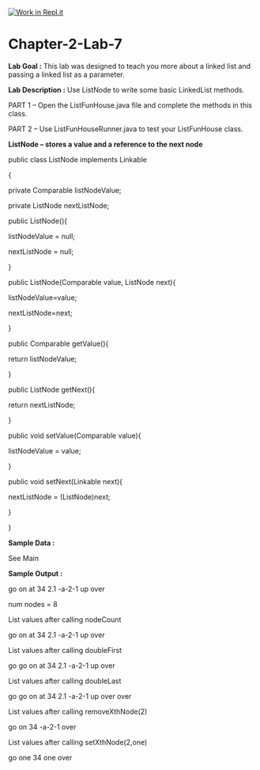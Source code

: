 [![Work in Repl.it](https://classroom.github.com/assets/work-in-replit-14baed9a392b3a25080506f3b7b6d57f295ec2978f6f33ec97e36a161684cbe9.svg)](https://classroom.github.com/online_ide?assignment_repo_id=4510769&assignment_repo_type=AssignmentRepo)
# Chapter-2-Lab-7

**Lab Goal :** This lab was designed to teach you more about a linked list and passing a linked list as a parameter.

**Lab Description :** Use  ListNode  to write some basic LinkedList methods. 

PART 1 – Open the  ListFunHouse.java  file and complete the methods in this class. 

PART 2 – Use  ListFunHouseRunner.java  to test your ListFunHouse class.

**ListNode – stores a value and a reference to the next node**
 
public class ListNode implements Linkable

{

private Comparable listNodeValue;

private ListNode nextListNode;

public ListNode(){

listNodeValue = null;

nextListNode = null;

}

public ListNode(Comparable value, ListNode next){

listNodeValue=value;

nextListNode=next;

}

public Comparable getValue(){

 return listNodeValue;

}

public ListNode getNext(){

return nextListNode;

}

public void setValue(Comparable value){

listNodeValue = value;

}

public void setNext(Linkable next){

nextListNode = (ListNode)next;

}

}

**Sample Data :** 

See Main 

**Sample Output :**

go on at 34 2.1 -a-2-1 up over

num nodes = 8

List values after calling nodeCount

go on at 34 2.1 -a-2-1 up over

List values after calling doubleFirst

go go on at 34 2.1 -a-2-1 up over

List values after calling doubleLast

go go on at 34 2.1 -a-2-1 up over over

List values after calling removeXthNode(2)

go on 34 -a-2-1 over

List values after calling setXthNode(2,one)

go one 34 one over  

